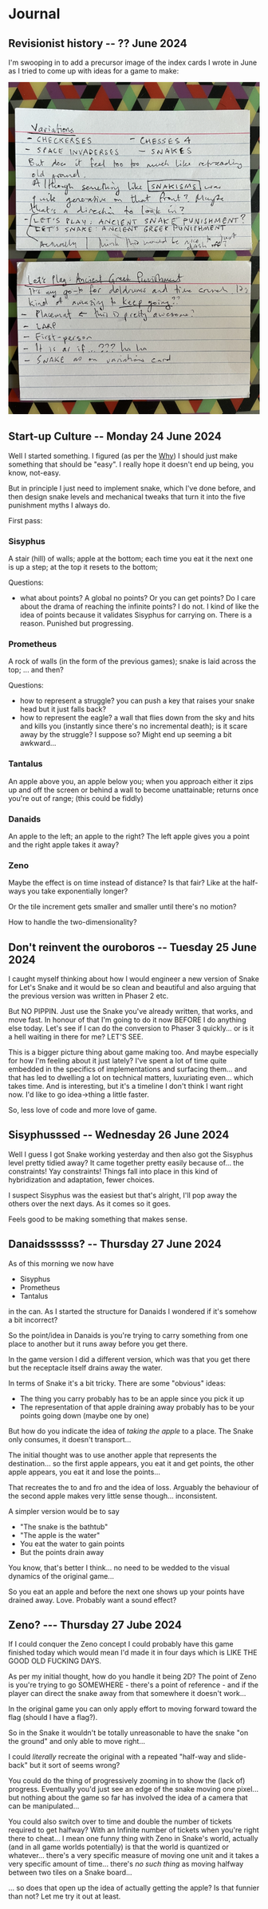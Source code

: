 # Journal

## Revisionist history -- ?? June 2024

I'm swooping in to add a precursor image of the index cards I wrote in June as I tried to come up with ideas for a game to make:

![Index cards with ideas for game designs](./images/index-cards.png)

## Start-up Culture -- Monday 24 June 2024

Well I started something. I figured (as per the [Why](./why.md)) I should just make something that should be "easy". I really hope it doesn't end up being, you know, not-easy.

But in principle I just need to implement snake, which I've done before, and then design snake levels and mechanical tweaks that turn it into the five punishment myths I always do.

First pass:

### Sisyphus

A stair (hill) of walls; apple at the bottom; each time you eat it the next one is up a step; at the top it resets to the bottom; 

Questions: 
- what about points? A global no points? Or you can get points? Do I care about the drama of reaching the infinite points? I do not. I kind of like the idea of points because it validates Sisyphus for carrying on. There is a reason. Punished but progressing.

### Prometheus

A rock of walls (in the form of the previous games); snake is laid across the top; ... and then?

Questions:
- how to represent a struggle? you can push a key that raises your snake head but it just falls back?
- how to represent the eagle? a wall that flies down from the sky and hits and kills you (instantly since there's no incremental death); is it scare away by the struggle? I suppose so? Might end up seeming a bit awkward...

### Tantalus

An apple above you, an apple below you; when you approach either it zips up and off the screen or behind a wall to become unattainable; returns once you're out of range; (this could be fiddly)

### Danaids

An apple to the left; an apple to the right? The left apple gives you a point and the right apple takes it away?

### Zeno

Maybe the effect is on time instead of distance? Is that fair? Like at the half-ways you take exponentially longer?

Or the tile increment gets smaller and smaller until there's no motion?

How to handle the two-dimensionality?

## Don't reinvent the ouroboros -- Tuesday 25 June 2024

I caught myself thinking about how I would engineer a new version of Snake for Let's Snake and it would be so clean and beautiful and also arguing that the previous version was written in Phaser 2 etc.

But NO PIPPIN. Just use the Snake you've already written, that works, and move fast. In honour of that I'm going to do it now BEFORE I do anything else today. Let's see if I can do the conversion to Phaser 3 quickly... or is it a hell waiting in there for me? LET'S SEE.

This is a bigger picture thing about game making too. And maybe especially for how I'm feeling about it just lately? I've spent a lot of time quite embedded in the specifics of implementations and surfacing them... and that has led to dwelling a lot on technical matters, luxuriating even... which takes time. And is interesting, but it's a timeline I don't think I want right now. I'd like to go idea->thing a little faster.

So, less love of code and more love of game.

## Sisyphusssed -- Wednesday 26 June 2024

Well I guess I got Snake working yesterday and then also got the Sisyphus level pretty tidied away? It came together pretty easily because of... the constraints! Yay constraints! Things fall into place in this kind of hybridization and adaptation, fewer choices.

I suspect Sisyphus was the easiest but that's alright, I'll pop away the others over the next days. As it comes so it goes.

Feels good to be making something that makes sense. 

## Danaidssssss? -- Thursday 27 June 2024

As of this morning we now have

- Sisyphus
- Prometheus
- Tantalus

in the can. As I started the structure for Danaids I wondered if it's somehow a bit incorrect?

So the point/idea in Danaids is you're trying to carry something from one place to another but it runs away before you get there.

In the game version I did a different version, which was that you get there but the receptacle itself drains away the water.

In terms of Snake it's a bit tricky. There are some "obvious" ideas:

- The thing you carry probably has to be an apple since you pick it up
- The representation of that apple draining away probably has to be your points going down (maybe one by one)

But how do you indicate the idea of *taking the apple* to a place. The Snake only consumes, it doesn't transport...

The initial thought was to use another apple that represents the destination... so the first apple appears, you eat it and get points, the other apple appears, you eat it and lose the points...

That recreates the to and fro and the idea of loss. Arguably the behaviour of the second apple makes very little sense though... inconsistent.

A simpler version would be to say

- "The snake is the bathtub"
- "The apple is the water"
- You eat the water to gain points
- But the points drain away

You know, that's better I think... no need to be wedded to the visual dynamics of the original game...

So you eat an apple and before the next one shows up your points have drained away. Love. Probably want a sound effect?

## Zeno? --- Thursday 27 Jube 2024

If I could conquer the Zeno concept I could probably have this game finished today which would mean I'd made it in four days which is LIKE THE GOOD OLD FUCKING DAYS.

As per my initial thought, how do you handle it being 2D? The point of Zeno is you're trying to go SOMEWHERE - there's a point of reference - and if the player can direct the snake away from that somewhere it doesn't work...

In the original game you can only apply effort to moving forward toward the flag (should I have a flag?).

So in the Snake it wouldn't be totally unreasonable to have the snake "on the ground" and only able to move right...

I could *literally* recreate the original with a repeated "half-way and slide-back" but it sort of seems wrong?

You could do the thing of progressively zooming in to show the (lack of) progress. Eventually you'd just see an edge of the snake moving one pixel... but nothing about the game so far has involved the idea of a camera that can be manipulated...

You could also switch over to time and double the number of tickets required to get halfway? With an Infinite number of tickets when you're right there to cheat... I mean one funny thing with Zeno in Snake's world, actually (and in all game worlds potentially) is that the world is quantized or whatever... there's a very specific measure of moving one unit and it takes a very specific amount of time... there's *no such thing* as moving halfway between two tiles on a Snake board...

... so does that open up the idea of actually getting the apple? Is that funnier than not? Let me try it out at least.

